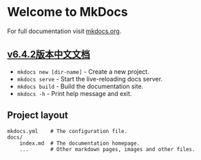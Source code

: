 # Welcome to MkDocs

For full documentation visit [mkdocs.org](https://www.mkdocs.org).

## [v6.4.2版本中文文档](flowable/bpmn/index.html)

* `mkdocs new [dir-name]` - Create a new project.
* `mkdocs serve` - Start the live-reloading docs server.
* `mkdocs build` - Build the documentation site.
* `mkdocs -h` - Print help message and exit.

## Project layout

    mkdocs.yml    # The configuration file.
    docs/
        index.md  # The documentation homepage.
        ...       # Other markdown pages, images and other files.
